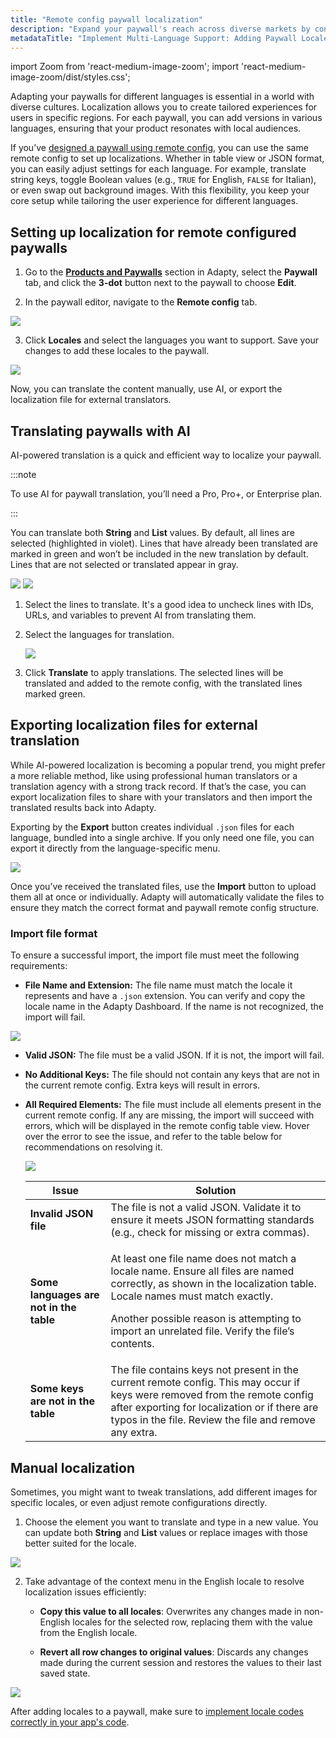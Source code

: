 ```yaml
---
title: "Remote config paywall localization"
description: "Expand your paywall's reach across diverse markets by configuring locales in remote config. Learn how to optimize localization and cater to specific regional preferences"
metadataTitle: "Implement Multi-Language Support: Adding Paywall Locale in Remote Config"
---
```


import Zoom from 'react-medium-image-zoom';
import 'react-medium-image-zoom/dist/styles.css';

Adapting your paywalls for different languages is essential in a world with diverse cultures. Localization allows you to create tailored experiences for users in specific regions. For each paywall, you can add versions in various languages, ensuring that your product resonates with local audiences.

If you’ve [designed a paywall using remote config](customize-paywall-with-remote-config), you can use the same remote config to set up localizations. Whether in table view or JSON format, you can easily adjust settings for each language. For example, translate string keys, toggle Boolean values (e.g., `TRUE` for English, `FALSE` for Italian), or even swap out background images. With this flexibility, you keep your core setup while tailoring the user experience for different languages.

## Setting up localization for remote configured paywalls

1. Go to the [**Products and Paywalls**](https://app.adapty.io/paywalls) section in Adapty, select the **Paywall** tab, and click the **3-dot** button next to the paywall to choose **Edit**.



2. In the paywall editor, navigate to the **Remote config** tab.

   

<Zoom>
  <img src={require('./img/switch_to_remote_config.webp').default}
  style={{
    border: '1px solid #727272', /* border width and color */
    width: '700px', /* image width */
    display: 'block', /* for alignment */
    margin: '0 auto' /* center alignment */
  }}
/>
</Zoom>




3. Click **Locales** and select the languages you want to support. Save your changes to add these locales to the paywall.

   

<Zoom>
  <img src={require('./img/add_locale.webp').default}
  style={{
    border: '1px solid #727272', /* border width and color */
    width: '700px', /* image width */
    display: 'block', /* for alignment */
    margin: '0 auto' /* center alignment */
  }}
/>
</Zoom>

Now, you can translate the content manually, use AI, or export the localization file for external translators.

## Translating paywalls with AI

AI-powered translation is a quick and efficient way to localize your paywall.

:::note

To use AI for paywall translation, you’ll need a Pro, Pro+, or Enterprise plan.

:::

You can translate both **String** and **List** values. By default, all lines are selected (highlighted in violet). Lines that have already been translated are marked in green and won’t be included in the new translation by default. Lines that are not selected or translated appear in gray.

<Zoom>
  <img src={require('./img/localization-table.webp').default}
  style={{
    border: '1px solid #727272', /* border width and color */
    width: '700px', /* image width */
    display: 'block', /* for alignment */
    margin: '0 auto' /* center alignment */
  }}
/>
</Zoom>

<Zoom>
  <img src={require('./img/localization-json.webp').default}
  style={{
    border: '1px solid #727272', /* border width and color */
    width: '700px', /* image width */
    display: 'block', /* for alignment */
    margin: '0 auto' /* center alignment */
  }}
/>
</Zoom>

1. Select the lines to translate. It's a good idea to uncheck lines with IDs, URLs, and variables to prevent AI from translating them.

2. Select the languages for translation.

   <Zoom>
     <img src={require('./img/localization-table-language.webp').default}
     style={{
       border: '1px solid #727272', /* border width and color */
       width: '700px', /* image width */
       display: 'block', /* for alignment */
       margin: '0 auto' /* center alignment */
     }}
   />
   </Zoom>

3. Click **Translate** to apply translations. The selected lines will be translated and added to the remote config, with the translated lines marked green.

## Exporting localization files for external translation

While AI-powered localization is becoming a popular trend, you might prefer a more reliable method, like using professional human translators or a translation agency with a strong track record. If that’s the case, you can export localization files to share with your translators and then import the translated results back into Adapty.

Exporting by the **Export** button creates individual `.json` files for each language, bundled into a single archive. If you only need one file, you can export it directly from the language-specific menu.

<Zoom>
  <img src={require('./img/localization-single-export.webp').default}
  style={{
    border: '1px solid #727272', /* border width and color */
    width: '700px', /* image width */
    display: 'block', /* for alignment */
    margin: '0 auto' /* center alignment */
  }}
/>
</Zoom>

Once you’ve received the translated files, use the **Import** button to upload them all at once or individually. Adapty will automatically validate the files to ensure they match the correct format and paywall remote config structure.

### Import file format

To ensure a successful import, the import file must meet the following requirements:

- **File Name and Extension:**
  The file name must match the locale it represents and have a `.json` extension. You can verify and copy the locale name in the Adapty Dashboard. If the name is not recognized, the import will fail.

<Zoom>
  <img src={require('./img/locale-name.webp').default}
  style={{
    border: '1px solid #727272', /* border width and color */
    width: '700px', /* image width */
    display: 'block', /* for alignment */
    margin: '0 auto' /* center alignment */
  }}
/>
</Zoom>

- **Valid JSON:**
  The file must be a valid JSON. If it is not, the import will fail.

- **No Additional Keys:**
  The file should not contain any keys that are not in the current remote config. Extra keys will result in errors.

- **All Required Elements:**
  The file must include all elements present in the current remote config. If any are missing, the import will succeed with errors, which will be displayed in the remote config table view. Hover over the error to see the issue, and refer to the table below for recommendations on resolving it.

  <Zoom>
    <img src={require('./img/localization-error.webp').default}
    style={{
      border: '1px solid #727272', /* border width and color */
      width: '700px', /* image width */
      display: 'block', /* for alignment */
      margin: '0 auto' /* center alignment */
    }}
  />
  </Zoom>
  
  | **Issue**                               | **Solution**                                                 |
  | --------------------------------------- | ------------------------------------------------------------ |
  | **Invalid JSON file**                   | The file is not a valid JSON. Validate it to ensure it meets JSON formatting standards (e.g., check for missing or extra commas). |
  | **Some languages are not in the table** | <p>At least one file name does not match a locale name. Ensure all files are named correctly, as shown in the localization table. Locale names must match exactly.</p><p>Another possible reason is attempting to import an unrelated file. Verify the file’s contents.</p> |
  | **Some keys are not in the table**      | The file contains keys not present in the current remote config. This may occur if keys were removed from the remote config after exporting for localization or if there are typos in the file. Review the file and remove any extra. |

## Manual localization

Sometimes, you might want to tweak translations, add different images for specific locales, or even adjust remote configurations directly.

1. Choose the element you want to translate and type in a new value. You can update both **String** and **List** values or replace images with those better suited for the locale.



<Zoom>
  <img src={require('./img/032b429-remote_config_localization.webp').default}
  style={{
    border: '1px solid #727272', /* border width and color */
    width: '700px', /* image width */
    display: 'block', /* for alignment */
    margin: '0 auto' /* center alignment */
  }}
/>
</Zoom>



2. Take advantage of the context menu in the English locale to resolve localization issues efficiently:

   - **Copy this value to all locales**: Overwrites any changes made in non-English locales for the selected row, replacing them with the value from the English locale.

   - **Revert all row changes to original values**: Discards any changes made during the current session and restores the values to their last saved state.



<Zoom>
  <img src={require('./img/d7e70f1-remote_confi_loc_table_options.webp').default}
  style={{
    border: '1px solid #727272', /* border width and color */
    width: '700px', /* image width */
    display: 'block', /* for alignment */
    margin: '0 auto' /* center alignment */
  }}
/>
</Zoom>

After adding locales to a paywall, make sure to [implement locale codes correctly in your app's code](localizations-and-locale-codes).
